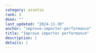 ```yaml
---
category: assetio
rank: 3
done: ""
last_updated: "2024-11-30"
anchor: "improve-importer-performance"
title: "Improve importer performance"
description: |
details: |
---
```

